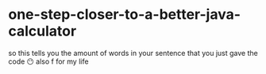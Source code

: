 # one-step-closer-to-a-better-java-calculator
so this tells you the amount of words in your sentence that you just gave the code 😶 also f for my life
